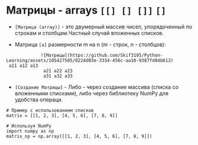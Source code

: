 # Матрицы - arrays `[[] [] []]` `[]`

- `[Матрица (array)]` - это двумерный массив чисел, упорядоченный по строкам и столбцам.Частный случай вложенных списков.

- Матрица `[a]` размерности m на n (m - строк, n - столбцов):

```
             ![Матрицы](https://github.com/Skif3195/Python-Learning/assets/105427505/0224d03e-3334-456c-aa10-9387fd84b613)
 а11 a12 a13
              a21 a22 a23
              a31 a32 a33

```

- `[Создание Матрицы]` - Либо - через создание массива (списка со вложенными списками), либо через библиотеку NumPy для удобства операци.
```
# Пример с использованием списков
matrix = [[1, 2, 3], [4, 5, 6], [7, 8, 9]]

# Используя NumPy
import numpy as np
matrix_np = np.array([[1, 2, 3], [4, 5, 6], [7, 8, 9]])

```
